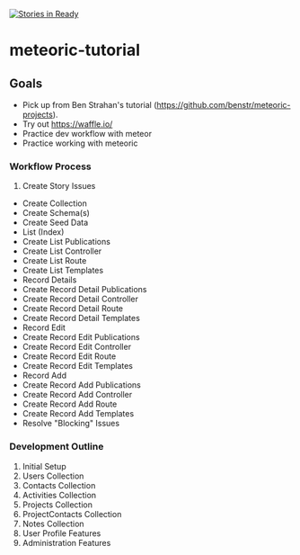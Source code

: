 [![Stories in Ready](https://badge.waffle.io/nickbenes/meteoric-tutorial.png?label=ready&title=Ready)](https://waffle.io/nickbenes/meteoric-tutorial)
# meteoric-tutorial

## Goals
- Pick up from Ben Strahan's tutorial (https://github.com/benstr/meteoric-projects).
- Try out https://waffle.io/
- Practice dev workflow with meteor
- Practice working with meteoric

### Workflow Process

1.  Create Story Issues
-  Create Collection
-  Create Schema(s)
-  Create Seed Data
-  List (Index)
  -  Create List Publications
  -  Create List Controller
  -  Create List Route
  -  Create List Templates
-  Record Details
  -  Create Record Detail Publications
  -  Create Record Detail Controller
  -  Create Record Detail Route
  -  Create Record Detail Templates
-  Record Edit
  -  Create Record Edit Publications
  -  Create Record Edit Controller
  -  Create Record Edit Route
  -  Create Record Edit Templates
-  Record Add
  -  Create Record Add Publications
  -  Create Record Add Controller
  -  Create Record Add Route
  -  Create Record Add Templates
-  Resolve "Blocking" Issues

### Development Outline
1. Initial Setup
2. Users Collection
3. Contacts Collection
4. Activities Collection
5. Projects Collection
6. ProjectContacts Collection
7. Notes Collection
8. User Profile Features
9. Administration Features

